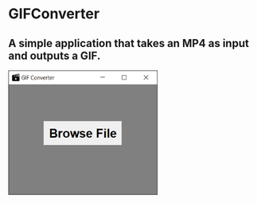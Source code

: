 # GIFConverter
## A simple application that takes an MP4 as input and outputs a GIF. 

<img src = "/images/screenshot.png" width="300" height="250">
